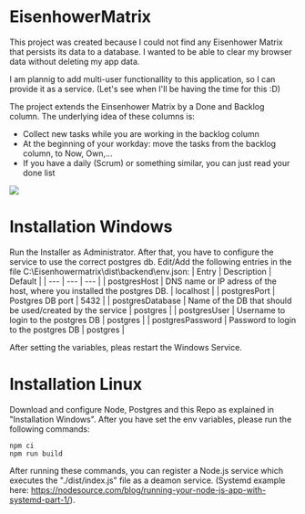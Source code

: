# EisenhowerMatrix
This project was created because I could not find any Eisenhower Matrix that persists its data to a database. I wanted to be able to clear my browser data without deleting my app data. 

I am plannig to add multi-user functionallity to this application, so I can provide it as a service. (Let's see when I'll be having the time for this :D)

The project extends the Einsenhower Matrix by a Done and Backlog column. The underlying idea of these columns is: 
- Collect new tasks while you are working in the backlog column
- At the beginning of your workday: move the tasks from the backlog column, to Now, Own,...
- If you have a daily (Scrum) or something similar, you can just read your done list

![](./ReadmeGif.gif)

# Installation Windows

Run the Installer as Administrator. After that, you have to configure the service to use the correct postgres db. Edit/Add the following entries in the file C:\Eisenhowermatrix\dist\backend\env.json:
| Entry | Description | Default |
| --- | --- | --- |
| postgresHost | DNS name or IP adress of the host, where you installed the postgres DB. | localhost |
| postgresPort | Postgres DB port | 5432 |
| postgresDatabase | Name of the DB that should be used/created by the service | postgres |
| postgresUser | Username to login to the postgres DB | postgres |
| postgresPassword | Password to login to the postgres DB | postgres |

After setting the variables, pleas restart the Windows Service.
# Installation Linux

Download and configure Node, Postgres and this Repo as explained in "Installation Windows". After you have set the env variables, please run the following commands:

    npm ci
    npm run build

After running these commands, you can register a Node.js service which executes the "./dist/index.js" file as a deamon service. (Systemd example here: https://nodesource.com/blog/running-your-node-js-app-with-systemd-part-1/).
